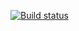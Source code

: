 [![Build status](https://ci.appveyor.com/api/projects/status/h8kgwk9ecallwgyb?svg=true)](https://ci.appveyor.com/project/KSUSHAPhil/postmaecho)